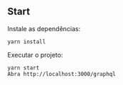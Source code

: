 ## Start
Instale as dependências:
```shel
yarn install
```
Executar o projeto:
```shel
yarn start
Abra http://localhost:3000/graphql
```
